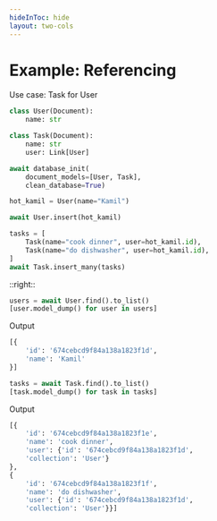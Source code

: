 ```yaml
---
hideInToc: hide
layout: two-cols
---
```

# Example: Referencing

Use case: Task for User

<v-clicks>

```python
class User(Document):
    name: str

class Task(Document):
    name: str
    user: Link[User]

await database_init(
    document_models=[User, Task], 
    clean_database=True)

hot_kamil = User(name="Kamil")

await User.insert(hot_kamil)

tasks = [
    Task(name="cook dinner", user=hot_kamil.id),
    Task(name="do dishwasher", user=hot_kamil.id),
]
await Task.insert_many(tasks)
```
</v-clicks>

::right::

<v-clicks>

```python
users = await User.find().to_list()
[user.model_dump() for user in users]
```

Output

```python
[{
    'id': '674cebcd9f84a138a1823f1d', 
    'name': 'Kamil'
}]
```

```python
tasks = await Task.find().to_list()
[task.model_dump() for task in tasks]
```

Output

```python
[{
    'id': '674cebcd9f84a138a1823f1e', 
    'name': 'cook dinner', 
    'user': {'id': '674cebcd9f84a138a1823f1d', 
    'collection': 'User'}
}, 
{
    'id': '674cebcd9f84a138a1823f1f', 
    'name': 'do dishwasher', 
    'user': {'id': '674cebcd9f84a138a1823f1d', 
    'collection': 'User'}}]
```

</v-clicks>